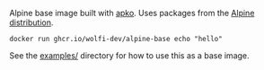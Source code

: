 Alpine base image built with [apko](https://github.com/chainguard-dev/apko). Uses packages from the [Alpine distribution](https://www.alpinelinux.org/).

```
docker run ghcr.io/wolfi-dev/alpine-base echo "hello"
```

See the [examples/](./examples/) directory for how
to use this as a base image.
